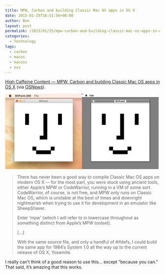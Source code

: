 ```yaml
---
title: MPW, Carbon and building Classic Mac OS apps in OS X
date: 2015-01-25T16:51:56+00:00
author: Ben
layout: post
permalink: /2015/01/25/mpw-carbon-and-building-classic-mac-os-apps-in-os-x/
categories:
  - Technology
tags:
  - carbon
  - macos
  - macosx
  - osx
---
```

[High Caffeine Content — MPW, Carbon and building Classic Mac OS apps in OS X](http://blog.steventroughtonsmith.com/post/109040361205/mpw-carbon-and-building-classic-mac-os-apps-in-os) (via [OSNews](http://www.osnews.com/story/28246/MPW_Carbon_and_building_Classic_Mac_OS_apps_in_OS_X)).

![With the same source file, and only a handful of #ifdefs, I could build the same app for 1984’s System 1.0 all the way up to the current release of OS X, Yosemite.](/wp-content/uploads/2015/01/mpw_system1_to_yosemite.jpg)

> There has never been a good way to compile Classic Mac OS apps on modern OS X -- for the most part, you were stuck using ancient tools, either Apple’s MPW or CodeWarrior, running in a VM of some sort. CodeWarrior, of course, is not free, and MPW only runs on Classic Mac OS, which is unstable at the best of times and downright nightmarish when trying to use it for development in an emulator like SheepShaver.
>
> Enter &#8216;mpw&#8217; (which I will refer to in lowercase throughout as something distinct from Apple’s MPW toolset).
>
> [...]
>
> With the same source file, and only a handful of #ifdefs, I could build the same app for 1984’s System 1.0 all the way up to the current release of OS X, Yosemite.

I really can&#8217;t think of a good reason to use this... except &#8220;because you can.&#8221; That said, it&#8217;s amazing that this works.
